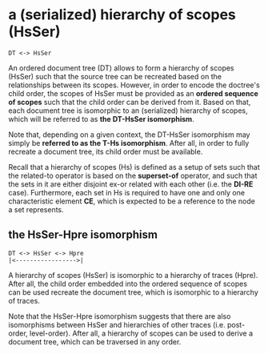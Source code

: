 
# a (serialized) hierarchy of scopes (HsSer)

```
DT <-> HsSer
```

An ordered document tree (DT) allows to form a hierarchy of scopes (HsSer)
such that the source tree can be recreated based on the relationships between
its scopes. However, in order to encode the doctree's child order, the scopes
of HsSer must be provided as an **ordered sequence of scopes** such that the
child order can be derived from it. Based on that, each document tree is
isomorphic to an (serialized) hierarchy of scopes, which will be referred to
as **the DT-HsSer isomorphism**.

Note that, depending on a given context, the DT-HsSer isomorphism may simply be
**referred to as the T-Hs isomorphism**. After all, in order to fully recreate
a document tree, its child order must be available.

Recall that a hierarchy of scopes (Hs) is defined as a setup of sets such that
the related-to operator is based on the **superset-of** operator, and such that
the sets in it are either disjoint ex-or related with each other (i.e. the
**DI-RE** case). Furthermore, each set in Hs is required to have one and only
one characteristic element **CE**, which is expected to be a reference to the
node a set represents.

## the HsSer-Hpre isomorphism

```
DT <-> HsSer <-> Hpre
|<----------------->|
```

A hierarchy of scopes (HsSer) is isomorphic to a hierarchy of traces (Hpre).
After all, the child order embedded into the ordered sequence of scopes can be
used recreate the document tree, which is isomorphic to a hierarchy of traces.

Note that the HsSer-Hpre isomorphism suggests that there are also isomorphisms
between HsSer and hierarchies of other traces (i.e. post-order, level-order).
After all, a hierarchy of scopes can be used to derive a document tree, which
can be traversed in any order.

